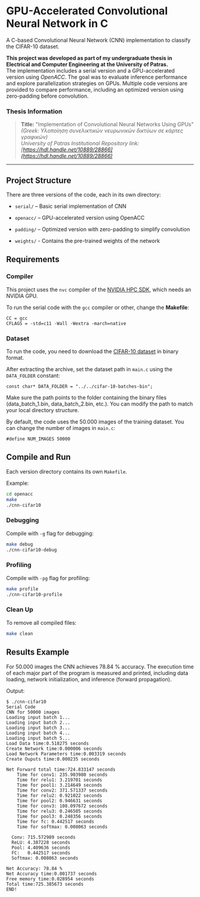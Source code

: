 # GPU-Accelerated Convolutional Neural Network in C

A C-based Convolutional Neural Network (CNN) implementation to classify the CIFAR-10 dataset.

**This project was developed as part of my undergraduate thesis in Electrical and Computer Engineering at the University of Patras.**  
The implementation includes a serial version and a GPU-accelerated version using *OpenACC*. The goal was to evaluate inference performance and explore parallelization strategies on GPUs. Multiple code versions are provided to compare performance, including an optimized version using zero-padding before convolution.

### Thesis Information

> **Title:** "Implementation of Convolutional Neural Networks Using GPUs"  
> *(Greek: Υλοποίηση συνελικτικών νευρωνικών δικτύων σε κάρτες γραφικών)*  
> *University of Patras Institutional Repository link: [https://hdl.handle.net/10889/28866](https://hdl.handle.net/10889/28866)*

---

## Project Structure

There are three versions of the code, each in its own directory:

- `serial/` – Basic serial implementation of CNN
- `openacc/` – GPU-accelerated version using OpenACC
- `padding/` – Optimized version with zero-padding to simplify convolution

- `weights/` - Contains the pre-trained weights of the network


## Requirements 

### Compiler

This project uses the `nvc` compiler of the [NVIDIA HPC SDK](https://developer.nvidia.com/hpc-sdk), which needs an NVIDIA GPU.

To run the serial code with the `gcc` compiler or other, change the **Makefile**:
```
CC = gcc
CFLAGS = -std=c11 -Wall -Wextra -march=native
```

### Dataset

To run the code, you need to download the [CIFAR-10 dataset](https://www.cs.toronto.edu/~kriz/cifar-10-binary.tar.gz) in binary format.

After extracting the archive, set the dataset path in `main.c` using the `DATA_FOLDER` constant:
```
const char* DATA_FOLDER = "../../cifar-10-batches-bin";
```
Make sure the path points to the folder containing the binary files (data_batch_1.bin, data_batch_2.bin, etc.). You can modify the path to match your local directory structure.

By default, the code uses the 50.000 images of the training dataset. You can change the number of images in `main.c`:

```
#define NUM_IMAGES 50000
```

## Compile and Run

Each version directory contains its own `Makefile`. 

Example:

```bash
cd openacc
make
./cnn-cifar10
```

### Debugging

Compile with `-g` flag for debugging:

```bash
make debug
./cnn-cifar10-debug
```

### Profiling

Compile with `-pg` flag for profiling:

```bash
make profile
./cnn-cifar10-profile
```

### Clean Up

To remove all compiled files:

```bash
make clean
```

## Results Example

For 50.000 images the CNN achieves 78.84 % accuracy. 
The execution time of each major part of the program is measured and printed, including data loading, network initialization, and inference (forward propagation).  

Output:

```
$ ./cnn-cifar10 
Serial Code
CNN for 50000 images
Loading input batch 1...
Loading input batch 2...
Loading input batch 3...
Loading input batch 4...
Loading input batch 5...
Load Data time:0.518275 seconds
Create Network time:0.000006 seconds
Load Network Parameters time:0.003319 seconds
Create Ouputs time:0.000235 seconds

Net Forward total time:724.833147 seconds
    Time for conv1: 235.903980 seconds
    Time for relu1: 3.219701 seconds
    Time for pool1: 3.214649 seconds
    Time for conv2: 371.571337 seconds
    Time for relu2: 0.921022 seconds
    Time for pool2: 0.946631 seconds
    Time for conv3: 108.097672 seconds
    Time for relu3: 0.246505 seconds
    Time for pool3: 0.248356 seconds
    Time for fc: 0.442517 seconds
    Time for softmax: 0.008063 seconds

  Conv: 715.572989 seconds
  ReLU: 4.387228 seconds
  Pool: 4.409636 seconds
  FC:   0.442517 seconds
  Softmax: 0.008063 seconds

Net Accuracy: 78.84 % 
Net Accuracy time:0.001737 seconds
Free memory time:0.028954 seconds
Total time:725.385673 seconds
END!

```
